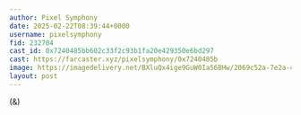 ```yaml
---
author: Pixel Symphony
date: 2025-02-22T08:39:44+0000
username: pixelsymphony
fid: 232704
cast_id: 0x7240485bb602c33f2c93b1fa20e429350e6bd297
cast: https://farcaster.xyz/pixelsymphony/0x7240485b
image: https://imagedelivery.net/BXluQx4ige9GuW0Ia56BHw/2069c52a-7e2a-4a9f-d970-a7d4b855e100/original
layout: post
---
```


(&)

<img src='https://imagedelivery.net/BXluQx4ige9GuW0Ia56BHw/2069c52a-7e2a-4a9f-d970-a7d4b855e100/original' alt='' referrerpolicy='no-referrer'/>
